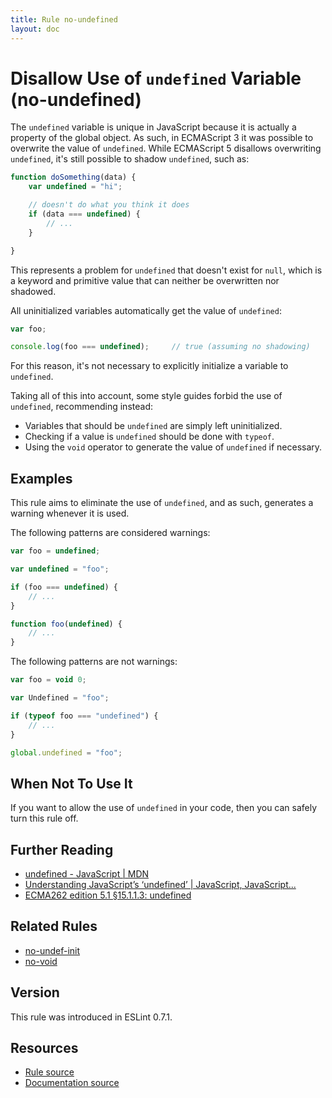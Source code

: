 ```yaml
---
title: Rule no-undefined
layout: doc
---
```

<!-- Note: No pull requests accepted for this file. See README.md in the root directory for details. -->
# Disallow Use of `undefined` Variable (no-undefined)

The `undefined` variable is unique in JavaScript because it is actually a property of the global object. As such, in ECMAScript 3 it was possible to overwrite the value of `undefined`. While ECMAScript 5 disallows overwriting `undefined`, it's still possible to shadow `undefined`, such as:

```js
function doSomething(data) {
    var undefined = "hi";

    // doesn't do what you think it does
    if (data === undefined) {
        // ...
    }

}
```

This represents a problem for `undefined` that doesn't exist for `null`, which is a keyword and primitive value that can neither be overwritten nor shadowed.

All uninitialized variables automatically get the value of `undefined`:

```js
var foo;

console.log(foo === undefined);     // true (assuming no shadowing)
```

For this reason, it's not necessary to explicitly initialize a variable to `undefined`.

Taking all of this into account, some style guides forbid the use of `undefined`, recommending instead:

* Variables that should be `undefined` are simply left uninitialized.
* Checking if a value is `undefined` should be done with `typeof`.
* Using the `void` operator to generate the value of `undefined` if necessary.

## Examples

This rule aims to eliminate the use of `undefined`, and as such, generates a warning whenever it is used.

The following patterns are considered warnings:

```js
var foo = undefined;

var undefined = "foo";

if (foo === undefined) {
    // ...
}

function foo(undefined) {
    // ...
}
```

The following patterns are not warnings:

```js
var foo = void 0;

var Undefined = "foo";

if (typeof foo === "undefined") {
    // ...
}

global.undefined = "foo";
```

## When Not To Use It

If you want to allow the use of `undefined` in your code, then you can safely turn this rule off.

## Further Reading

* [undefined - JavaScript | MDN](https://developer.mozilla.org/en-US/docs/Web/JavaScript/Reference/Global_Objects/undefined)
* [Understanding JavaScript’s ‘undefined’ | JavaScript, JavaScript...](http://javascriptweblog.wordpress.com/2010/08/16/understanding-undefined-and-preventing-referenceerrors/)
* [ECMA262 edition 5.1 &sect;15.1.1.3: undefined](https://es5.github.io/#x15.1.1.3)

## Related Rules

* [no-undef-init](no-undef-init)
* [no-void](no-void)

## Version

This rule was introduced in ESLint 0.7.1.

## Resources

* [Rule source](https://github.com/eslint/eslint/tree/master/lib/rules/no-undefined.js)
* [Documentation source](https://github.com/eslint/eslint/tree/master/docs/rules/no-undefined.md)
